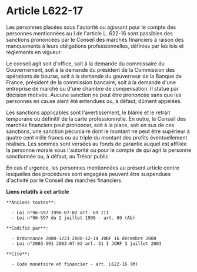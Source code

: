 # Article L622-17

Les personnes placées sous l'autorité ou agissant pour le compte des personnes mentionnées au I de l'article L. 622-16 sont
passibles des sanctions prononcées par le Conseil des marchés financiers à raison des manquements à leurs obligations
professionnelles, définies par les lois et règlements en vigueur.

Le conseil agit soit d'office, soit à la demande du commissaire du Gouvernement, soit à la demande du président de la
Commission des opérations de bourse, soit à la demande du gouverneur de la Banque de France, président de la commission
bancaire, soit à la demande d'une entreprise de marché ou d'une chambre de compensation. Il statue par décision motivée.
Aucune sanction ne peut être prononcée sans que les personnes en cause aient été entendues ou, à défaut, dûment appelées.

Les sanctions applicables sont l'avertissement, le blâme et le retrait temporaire ou définitif de la carte professionnelle.
En outre, le Conseil des marchés financiers peut prononcer, soit à la place, soit en sus de ces sanctions, une sanction
pécuniaire dont le montant ne peut être supérieur à quatre cent mille francs ou au triple du montant des profits
éventuellement réalisés. Les sommes sont versées au fonds de garantie auquel est affiliée la personne morale sous l'autorité
ou pour le compte de qui agit la personne sanctionnée ou, à défaut, au Trésor public.

En cas d'urgence, les personnes mentionnées au présent article contre lesquelles des procédures sont engagées peuvent être
suspendues d'activité par le Conseil des marchés financiers.

**Liens relatifs à cet article**

	**Anciens textes**:

	  - Loi n°96-597 1996-07-02 art. 69 III
	  - Loi n°96-597 du 2 juillet 1996 - art. 69 (Ab)

	**Codifié par**:

	  - Ordonnance 2000-1223 2000-12-14 JORF 16 décembre 2000
	  - Loi n°2003-591 2003-07-02 art. 31 I JORF 3 juillet 2003

	**Cite**:

	  - Code monétaire et financier - art. L622-16 (M)
